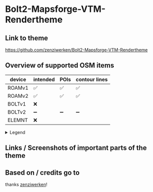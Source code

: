 # Bolt2-Mapsforge-VTM-Rendertheme

## Link to theme
https://github.com/zenziwerken/Bolt2-Mapsforge-VTM-Rendertheme

## Overview of supported OSM items
| device | intended | POIs | contour lines |
| ------ | ----     | ---- | ------------- |
| ROAMv1 | :white_check_mark: | :white_check_mark: | :white_check_mark: |
| ROAMv2 | :white_check_mark:| :white_check_mark: | :white_check_mark: |
| BOLTv1 | :x: |  |  |
| BOLTv2 | :heavy_minus_sign: | :heavy_minus_sign: | :heavy_minus_sign: |
| ELEMNT | :x: |  |  |


<details>
  <summary>Legend</summary>

:white_check_mark: yes

:x: no

:heavy_minus_sign: not really tested/ maybe
</details>

## Links / Screenshots of important parts of the theme

## Based on / credits go to
thanks [zenziwerken](https://github.com/zenziwerken)!